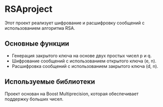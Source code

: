 # RSAproject

Этот проект реализует шифрование и расшифровку сообщений с использованием алгоритма RSA.        

## Основные функции

- Генерация закрытого ключа на основе двух простых чисел p и q.
- Шифрование сообщений с использованием открытого ключа (e, n).
- Расшифровка сообщений с использованием закрытого ключа (d, n).
  
## Используемые библиотеки

Проект основан на Boost Multiprecision, которая обеспечивает поддержку больших чисел.
